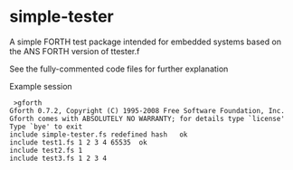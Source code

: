# simple-tester
A simple FORTH test package intended for embedded systems based on the ANS FORTH version of ttester.f

See the fully-commented code files for further explanation

Example session
```
 >gforth
Gforth 0.7.2, Copyright (C) 1995-2008 Free Software Foundation, Inc.
Gforth comes with ABSOLUTELY NO WARRANTY; for details type `license'
Type `bye' to exit
include simple-tester.fs redefined hash   ok
include test1.fs 1 2 3 4 65535  ok
include test2.fs 1
include test3.fs 1 2 3 4
```
